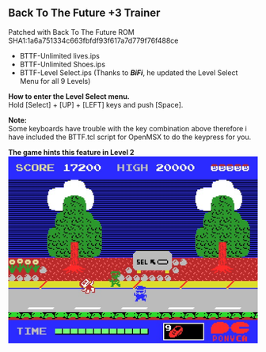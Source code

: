 ## Back To The Future +3 Trainer

Patched with Back To The Future ROM SHA1:1a6a751334c663fbfdf93f617a7d779f76f488ce

- BTTF-Unlimited lives.ips
- BTTF-Unlimited Shoes.ips
- BTTF-Level Select.ips (Thanks to **_BiFi_**, he updated the Level Select Menu for all 9 Levels)

**How to enter the Level Select menu.**  
Hold [Select] + [UP] + [LEFT] keys and push [Space].  

**Note:**  
Some keyboards have trouble with the key combination above
therefore i have included the BTTF.tcl script for OpenMSX to do the keypress for you.  

**The game hints this feature in Level 2**  
![alt text](https://github.com/Bagster/Projects/blob/master/MSX/IPS%20Patches/Back%20To%20The%20Future%20%2B3%20Trainer/BTTF.jpg "Ghost Splash Screen")
